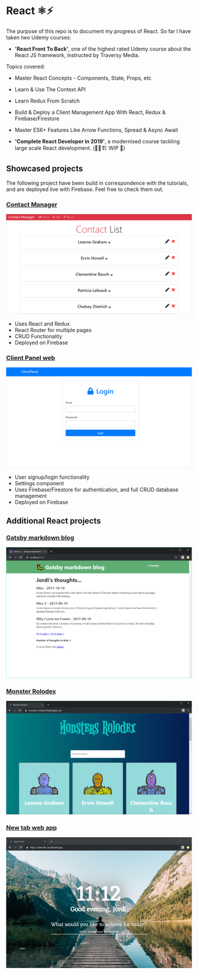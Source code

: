 # React ⚛⚡ 
The purpose of this repo is to document my progress of React. So far I have taken two Udemy courses:
 - **'React Front To Back'**, one of the highest rated Udemy course about the React JS framework, instructed by Traversy Media.
  
  Topics covered:
  - Master React Concepts - Components, State, Props, etc
  - Learn & Use The Context API
  - Learn Redux From Scratch
  - Build & Deploy a Client Management App With React, Redux & Firebase/Firestore
  - Master ES6+ Features Like Arrow Functions, Spread & Async Await

 - **'Complete React Developer in 2019'**, a modernised course tackling large scale React development. (👷‍♂️🏗 WIP 🚧)


 ## Showcased projects
  The following project have been build in correspondence with the tutorials, and are deployed live with Firebase. Feel free to check them out.

  ### [Contact Manager](https://react-contact-manager-39497.firebaseapp.com)
 ![](preview-imgs/preview-1.gif)
  - Uses React and Redux
  - React Router for multiple pages
  - CRUD Functionality
  - Deployed on Firebase


 ### [Client Panel web ](https://reactclientpanel-d5a9d.firebaseapp.com/)
 ![](preview-imgs/preview-2.gif)
  - User signup/login functionality
  - Settings component
  - Uses Firebase/Firestore for authentication, and full CRUD database management
  - Deployed on Firebase

## Additional React projects
 ### [Gatsby markdown blog](https://gatsby-markdown-blog.firebaseapp.com/)
  ![](preview-imgs/gatsby-md-blog.png)

 ### [Monster Rolodex](https://gatsby-markdown-blog.firebaseapp.com/)
  ![](preview-imgs/monster-rolodex.png)


 ### [New tab web app ](https://new-tab-3ecd4.web.app/)
  ![](preview-imgs/new-tab.png)




 
<!-- ---  -->

<!-- ## Udemy certificate 
![](https://udemy-certificate.s3.amazonaws.com/image/UC-UIFA5YAQ.jpg?l=null) -->

<!-- Click below to demo a Client Panel web app using Firebase:
https://reactclientpanel-d5a9d.firebaseapp.com/ -->
